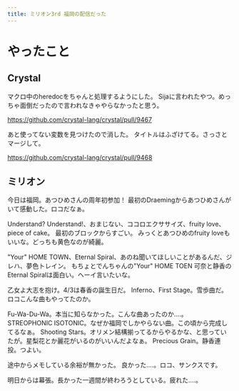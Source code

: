 ```yaml
---
title: ミリオン3rd 福岡の配信だった
---
```


# やったこと

## Crystal

マクロ中のheredocをちゃんと処理するようにした。
Sijaに言われたやつ。めっちゃ面倒だったので言われなきゃやらなかったと思う。

<https://github.com/crystal-lang/crystal/pull/9467>

あと使ってない変数を見つけたので消した。
タイトルはふざけてる。さっさとマージして。

<https://github.com/crystal-lang/crystal/pull/9468>

## ミリオン

今日は福岡。あつひめさんの周年初参加！
最初のDraemingからあつひめさんがいて感動した。ロコだなぁ。

Understand? Understand!、おまじない、ココロエクササイズ、fruity love、piece of cake。
最初のブロックからすごい。
みっくとあつひめのfruity loveもいいな。どっちも黄色なのが綺麗。

"Your" HOME TOWN、Eternal Spiral、あのね聞いてほしいことがあるんだ、ジレハ、夢色トレイン。
もちょとでんちゃんの"Your" HOME TOEN
可奈と静香のEternal Spiralは面白い。ヘーイ言いたいな。

乙女よ大志を抱け。4/3は春香の誕生日だ。
Inferno、First Stage。雪歩曲だ。ロコこんな曲もやってたのか。

Fu-Wa-Du-Wa。本当に知らなかった。こんな曲あったのか‥‥。
STREOPHONIC ISOTONIC。なぜか福岡でしかやらない曲。この頃から完成してるなぁ。
Shooting Stars。オリメン結構揃ってるからやるかな、と思っていたが。星梨花とか麗花がいるのがいいんだよなぁ。
Precious Grain。静香連投。つよい。

途中からメモしている余裕が無かった。
良かった‥‥。ロコ、サンクスです。

明日からは幕張。長かった一週間が終わろうとしている。疲れた‥‥。
